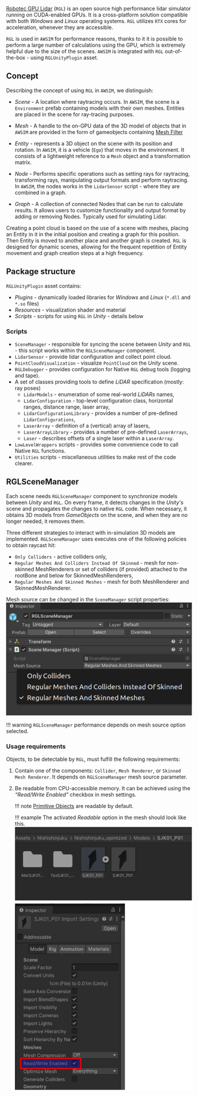 [Robotec GPU Lidar](https://github.com/RobotecAI/RobotecGPULidar) (`RGL`) is an open source high performance lidar simulator running on CUDA-enabled GPUs. It is a cross-platform solution compatible with both *Windows* and *Linux* operating systems. `RGL` utilizes `RTX` cores for acceleration, whenever they are accessible. 

`RGL` is used in `AWSIM` for performance reasons, thanks to it it is possible to perform a large number of calculations using the GPU, which is extremely helpful due to the size of the scenes. `AWSIM` is integrated with `RGL` out-of-the-box - using `RGLUnityPlugin` asset.

## Concept

Describing the concept of using `RGL` in `AWSIM`, we distinguish:

- *Scene* - A location where raytracing occurs. In `AWSIM`, the scene is a `Environment` prefab containing models with their own meshes. Entities are placed in the scene for ray-tracing purposes.

- *Mesh* - A handle to the on-GPU data of the 3D model of objects that in `AWSIM` are provided in the form of gameobjects containing [Mesh Filter](https://docs.unity3d.com/Manual/class-MeshFilter.html)

- *Entity* - represents a 3D object on the scene with its position and rotation. In `AWSIM`, it is a vehicle (`Ego`) that moves in the environment. It consists of a lightweight reference to a `Mesh` object and a transformation matrix.

- *Node* - Performs specific operations such as setting rays for raytracing, transforming rays, manipulating output formats and perform raytracing. In `AWSIM`, the nodes works in the `LidarSensor` script - where they are combined in a graph.

- *Graph* - A collection of connected Nodes that can be run to calculate results. It allows users to customize functionality and output format by adding or removing Nodes. Typically used for simulating Lidar.

Creating a point cloud is based on the use of a scene with meshes, placing an Entity in it in the initial position and creating a graph for this position. Then Entity is moved to another place and another graph is created. `RGL` is designed for dynamic scenes, allowing for the frequent repetition of Entity movement and graph creation steps at a high frequency.

## Package structure

`RGLUnityPlugin` asset contains:

- *Plugins* - dynamically loaded libraries for *Windows* and *Linux* (`*.dll` and `*.so` files)
- *Resources* - visualization shader and material
- *Scripts* - scripts for using `RGL` in *Unity* - details below

### Scripts
  - `SceneManager` - responsible for syncing the scene between *Unity* and `RGL` - this script works within the `RGLSceneManager` component.
  - `LidarSensor` - provide lidar configuration and collect point cloud.
  - `PointCloudVisualization` - visualize `PointCloud` on the *Unity* scene.
  - `RGLDebugger` - provides configuration for Native `RGL` debug tools (logging and tape).
  - A set of classes providing tools to define *LiDAR* specification (mostly: ray poses)
      - `LidarModels` - enumeration of some real-world *LiDARs* names,
      - `LidarConfiguration` - top-level configuration class, horizontal ranges, distance range, laser array,
      - `LidarConfigurationLibrary` - provides a number of pre-defined `LidarConfigurations`,
      - `LaserArray` - definition of a (vertical) array of lasers,
      - `LaserArrayLibrary` - provides a number of pre-defined `LaserArrays`,
      - `Laser` - describes offsets of a single laser within a `LaserArray`.
  - `LowLevelWrappers` scripts - provides some convenience code to call Native `RGL` functions.
  - `Utilities` scripts - miscellaneous utilities to make rest of the code clearer.


## RGLSceneManager
Each scene needs `RGLSceneManager` component to synchronize models between *Unity* and `RGL`. On every frame, it detects changes in the *Unity's* scene and propagates the changes to native `RGL` code. When necessary, it obtains 3D models from *GameObjects* on the scene, and when they are no longer needed, it removes them.

Three different strategies to interact with in-simulation 3D models are implemented. `RGLSceneManager` uses executes one of the following policies to obtain raycast hit:

- `Only Colliders` - active colliders only,
- `Regular Meshes And Colliders Instead Of Skinned` - mesh for non-skinned MeshRenderers or set of colliders (if provided) attached to the rootBone and below for SkinnedMeshRenderers,
- `Regular Meshes And Skinned Meshes` - mesh for both MeshRenderer and SkinnedMeshRenderer.

Mesh source can be changed in the `SceneManager` script properties:
![scene_manager](scene_manager.png)

!!! warning
    `RGLSceneManager` performance depends on mesh source option selected.
    
### Usage requirements
Objects, to be detectable by `RGL`, must fulfill the following requirements:

1. Contain one of the components: `Collider`, `Mesh Renderer`, or `Skinned Mesh Renderer`. It depends on `RGLSceneManager` mesh source parameter.
2. Be readable from CPU-accessible memory. It can be achieved using the *“Read/Write Enabled”* checkbox in mesh settings. 

    !!! note
        [Primitive Objects](https://docs.unity3d.com/Manual/PrimitiveObjects.html) are readable by default.

    !!! example
        The activated *Readable* option in the mesh should look like this.
        ![scene_manager](readable.png)


<!-- ### Debugging Native RGL library (*advanced*)

1. Create an empty object
2. Attach script `RGLDebugger`
3. Configure debug tools:
   - Logging - saves logs from Native RGL to the file
     - `Log Level` - logging verbosity level.
     - `Log Output Path` - path to the file where logs will be saved
   - Tape (Linux only) - saves all Native RGL functions calls to the file. For playback, it is required to have a special program (available in [RGL repository](https://github.com/RobotecAI/RobotecGPULidar)).
     - `Tape Output Path` - path to the file where tape recording will be saved (should contain filename without extension)
     - `Activate Tape Record` - tape recording activation button
4. Start the simulation

In case of any problems, please create issue in the [RGL repository](https://github.com/RobotecAI/RobotecGPULidar) and attach the generated files with logs and tape. -->
